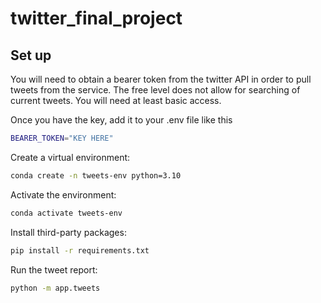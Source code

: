 # twitter_final_project

## Set up

You will need to obtain a bearer token from the twitter API in order to pull tweets from the service. The free level does not allow for searching of current tweets. You will need at least basic access. 

Once you have the key, add it to your .env file like this

```sh
BEARER_TOKEN="KEY HERE"
```

Create a virtual environment:


```sh
conda create -n tweets-env python=3.10
```

Activate the environment: 

```sh
conda activate tweets-env
```

Install third-party packages:

```sh
pip install -r requirements.txt
```

Run the tweet report:

```sh
python -m app.tweets
```